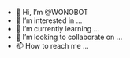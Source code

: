 - 👋 Hi, I’m @WONOBOT
- 👀 I’m interested in ...
- 🌱 I’m currently learning ...
- 💞️ I’m looking to collaborate on ...
- 📫 How to reach me ...

<!---
WONOBOT/WONOBOT is a ✨ special ✨ repository because its `README.md` (this file) appears on your GitHub profile.
You can click the Preview link to take a look at your changes.
--->
